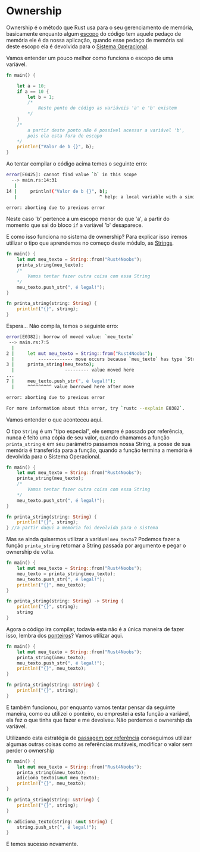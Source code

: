 # Ownership

Ownership é o método que Rust usa para o seu gerenciamento de memória, basicamente enquanto algum [escopo](https://en.wikipedia.org/wiki/Scope_(computer_science)) do código tem aquele pedaço de memória ele é da nossa aplicação, quando esse pedaço de memória sai deste escopo ela é devolvida para o [Sistema Operacional](https://simple.wikipedia.org/wiki/Operating_system).

Vamos entender um pouco melhor como funciona o escopo de uma variável.

```rust
fn main() {

    let a = 10;
    if a == 10 {
        let b = 1;
        /*
            Neste ponto do código as variáveis 'a' e 'b' existem
        */
    }
    /*
        a partir deste ponto não é possível acessar a variável 'b',
        pois ela esta fora de escopo
    */
    println!("Valor de b {}", b);
}
```

Ao tentar compilar o código acima temos o seguinte erro:

```bash
error[E0425]: cannot find value `b` in this scope
  --> main.rs:14:31
   |
14 |     println!("Valor de b {}", b);
   |                               ^ help: a local variable with a similar name exists: `a`

error: aborting due to previous error
```

Neste caso 'b' pertence a um escopo menor do que 'a', a partir do momento que sai do bloco `if` a variável 'b' desaparece.

E como isso funciona no sistema de ownership? Para explicar isso iremos utilizar o tipo que aprendemos no começo deste módulo, as [Strings](./01-strings.md).

```rust
fn main() {
    let mut meu_texto = String::from("Rust4Noobs");
    printa_string(meu_texto);
    /*
        Vamos tentar fazer outra coisa com essa String
    */
    meu_texto.push_str(", é legal!");
}

fn printa_string(string: String) {
    println!("{}", string);
}
```
Espera... Não compila, temos o seguinte erro:

```bash
error[E0382]: borrow of moved value: `meu_texto`
 --> main.rs:7:5
  |
2 |     let mut meu_texto = String::from("Rust4Noobs");
  |         ------------- move occurs because `meu_texto` has type `String`, which does not implement the `Copy` trait
3 |     printa_string(meu_texto);
  |                   --------- value moved here
...
7 |     meu_texto.push_str(", é legal!");
  |     ^^^^^^^^^ value borrowed here after move

error: aborting due to previous error

For more information about this error, try `rustc --explain E0382`.
```

Vamos entender o que aconteceu aqui.

O tipo `String` é um "tipo especial", ele sempre é passado por referência, nunca é feito uma cópia de seu valor, quando chamamos a função `printa_string` e em seu parâmetro passamos nossa String, a posse de sua memória é transferida para a função, quando a função termina a memória é devolvida para o Sistema Operacional.

```rust
fn main() {
    let mut meu_texto = String::from("Rust4Noobs");
    printa_string(meu_texto);
    /*
        Vamos tentar fazer outra coisa com essa String
    */
    meu_texto.push_str(", é legal!");
}

fn printa_string(string: String) {
    println!("{}", string);
} //a partir daqui a memória foi devolvida para o sistema
```

Mas se ainda quisermos utilizar a variável `meu_texto`? Podemos fazer a função `printa_string` retornar a String passada por argumento e pegar o ownership de volta.

```rust
fn main() {
    let mut meu_texto = String::from("Rust4Noobs");
    meu_texto = printa_string(meu_texto);
    meu_texto.push_str(", é legal!");
    println!("{}", meu_texto);
}

fn printa_string(string: String) -> String {
    println!("{}", string);
    string
}
```

Agora o código ira compilar, todavia esta não é a única maneira de fazer isso, lembra dos [ponteiros](./02-pointers-intro.md)? Vamos utilizar aqui.

```rust
fn main() {
    let mut meu_texto = String::from("Rust4Noobs");
    printa_string(&meu_texto);
    meu_texto.push_str(", é legal!");
    println!("{}", meu_texto);
}

fn printa_string(string: &String) {
    println!("{}", string);
}
```

E também funcionou, por enquanto vamos tentar pensar da seguinte maneira, como eu utilizei o ponteiro, eu emprestei a esta função a variável, ela fez o que tinha que fazer e me devolveu. Não perdemos o ownership da variável.

Utilizando esta estratégia de [passagem por referência](https://en.wikipedia.org/wiki/Reference_(computer_science)) conseguimos utilizar algumas outras coisas como as referências mutáveis, modificar o valor sem perder o ownership

```rust
fn main() {
    let mut meu_texto = String::from("Rust4Noobs");
    printa_string(&meu_texto);
    adiciona_texto(&mut meu_texto);
    println!("{}", meu_texto);
}

fn printa_string(string: &String) {
    println!("{}", string);
}

fn adiciona_texto(string: &mut String) {
    string.push_str(", é legal!");
}
```

E temos sucesso novamente. 